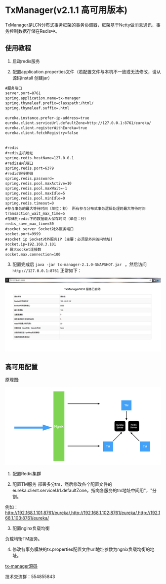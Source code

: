 # TxManager(v2.1.1 高可用版本)
TxManager是LCN分布式事务框架的事务协调器，框架基于Netty做消息通讯，事务控制数据存储在Redis中。

## 使用教程
1. 启动redis服务


2. 配置application.properties文件（若配置文件与本机不一致或无法修改，请从源码install 创建jar）
```
#服务端口
server.port=8761
spring.application.name=tx-manager
spring.thymeleaf.prefix=classpath:/html/
spring.thymeleaf.suffix=.html

eureka.instance.prefer-ip-address=true
eureka.client.serviceUrl.defaultZone=http://127.0.0.1:8761/eureka/
eureka.client.registerWithEureka=true
eureka.client.fetchRegistry=false


#redis
#redis主机地址
spring.redis.hostName=127.0.0.1
#redis主机端口
spring.redis.port=6379
#redis链接密码
spring.redis.password=
spring.redis.pool.maxActive=10
spring.redis.pool.maxWait=-1
spring.redis.pool.maxIdle=5
spring.redis.pool.minIdle=0
spring.redis.timeout=0
#参与事务的最大等待时间（单位：秒） 所有参与分布式事务逻辑处理的最大等待时间
transaction_wait_max_time=5
#存储到redis下的数据最大保存时间（单位：秒）
redis_save_max_time=30
#socket server Socket对外服务端口
socket.port=9999
#socket ip Socket对外服务IP (主要：必须是外网访问地址)
socket.ip=192.168.3.101
# 最大socket连接数
socket.max.connection=100

```

3. 配置完成后 `java -jar tx-manager-2.1.0-SNAPSHOT.jar ` 。然后访问`http://127.0.0.1:8761` 正常如下：

![ ](readme/tx-manager.png)


## 高可用配置

原理图:

![ ](readme/district.png)

1. 配置Redis集群

2. 配置TM服务
部署多分tm，然后修改各个配置文件的eureka.client.serviceUrl.defaultZone，指向各服务的tm地址中间用"，"分割。

例如： http://192.168.1.101:8761/eureka/,http://192.168.1.102:8761/eureka/,http://192.168.1.103:8761/eureka/

3. 配置nginx负载均衡

负载均衡TM服务。

4. 修改各事务模块的tx.properties配置文件url地址参数为ngnix负载均衡的地址。

[tx-manager源码](https://github.com/1991wangliang/tx-lcn/tree/master/tx-manager) 


技术交流群：554855843